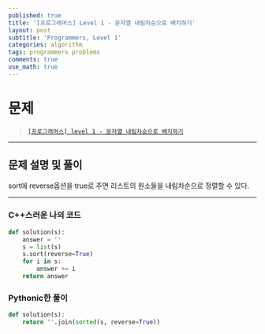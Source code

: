 ```yaml
---
published: true
title: '[프로그래머스] Level 1 - 문자열 내림차순으로 배치하기'
layout: post
subtitle: 'Programmers, Level 1'
categories: algorithm
tags: programmers problems
comments: true
use_math: true
---
```


# **문제**

> [`[프로그래머스] level 1 - 문자열 내림차순으로 배치하기`](https://school.programmers.co.kr/learn/courses/30/lessons/12917)

---
## **문제 설명 및 풀이**

sort에 reverse옵션을 true로 주면 리스트의 원소들을 내림차순으로 정렬할 수 있다.

---
### C++스러운 나의 코드
```python
def solution(s):
    answer = ''
    s = list(s)
    s.sort(reverse=True)
    for i in s:
        answer += i
    return answer
```

### Pythonic한 풀이
```python
def solution(s):
    return ''.join(sorted(s, reverse=True))
```
